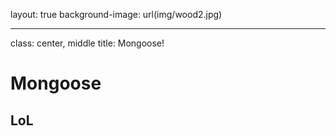 layout: true
background-image: url(img/wood2.jpg)

---
class: center, middle
title: Mongoose!

# Mongoose
## LoL
